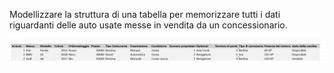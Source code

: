 Modellizzare la struttura di una tabella per memorizzare tutti i dati riguardanti delle auto usate messe in vendita da un concessionario.

![data_concessionario](img\data_concessionario.jpg)